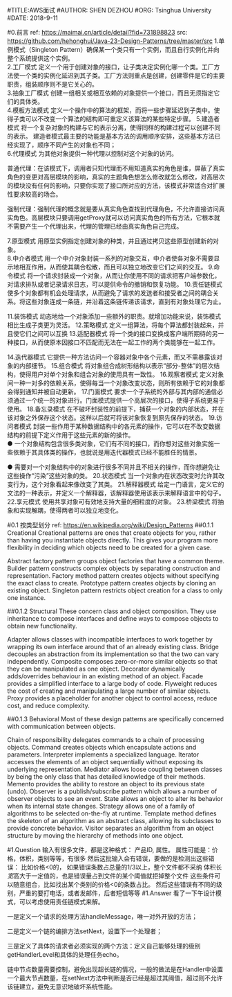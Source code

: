 #TITLE:AWS面试
#AUTHOR: SHEN DEZHOU
#ORG: Tsinghua University
#DATE: 2018-9-11

#0.前言
ref: https://maimai.cn/article/detail?fid=731898823
src: https://github.com/hehonghui/Java-23-Design-Patterns/tree/master/src
1.单例模式（Singleton Pattern）确保某一个类只有一个实例，而且自行实例化并向整个系统提供这个实例。  
2.工厂模式 定义一个用于创建对象的接口，让子类决定实例化哪一个类。工厂方法使一个类的实例化延迟到其子类。工厂方法则重点是创建，创建零件是它的主要职责，组装顺序则不是它关心的。   
3.抽象工厂模式  创建一组相关或相互依赖的对象提供一个接口，而且无须指定它们的具体类。  
4.模板方法模式  定义一个操作中的算法的框架，而将一些步骤延迟到子类中。使得子类可以不改变一个算法的结构即可重定义该算法的某些特定步骤。
5.建造者模式  将一个复杂对象的构建与它的表示分离，使得同样的构建过程可以创建不同的表示。 建造者模式最主要的功能是基本方法的调用顺序安排，这些基本方法已经实现了，顺序不同产生的对象也不同；  
6.代理模式  为其他对象提供一种代理以控制对这个对象的访问。  


普通代理：在该模式下，调用者只知代理而不用知道真实的角色是谁，屏蔽了真实角色的变更对高层模块的影响，真实的主题角色想怎么修改就怎么修改，对高层次的模块没有任何的影响，只要你实现了接口所对应的方法，该模式非常适合对扩展性要求较高的场合。


强制代理：强制代理的概念就是要从真实角色查找到代理角色，不允许直接访问真实角色。高层模块只要调用getProxy就可以访问真实角色的所有方法，它根本就不需要产生一个代理出来，代理的管理已经由真实角色自己完成。


7.原型模式  用原型实例指定创建对象的种类，并且通过拷贝这些原型创建新的对象。  
8.中介者模式  用一个中介对象封装一系列的对象交互，中介者使各对象不需要显示地相互作用，从而使其耦合松散，而且可以独立地改变它们之间的交互。
9.命令模式  将一个请求封装成一个对象，从而让你使用不同的请求把客户端参数化，对请求排队或者记录请求日志，可以提供命令的撤销和恢复功能。
10.责任链模式  使多个对象都有机会处理请求，从而避免了请求的发送者和接受者之间的耦合关系。将这些对象连成一条链，并沿着这条链传递该请求，直到有对象处理它为止。

11.装饰模式  动态地给一个对象添加一些额外的职责。就增加功能来说，装饰模式相比生成子类更为灵活。
12.策略模式  定义一组算法，将每个算法都封装起来，并且使它们之间可以互换
13.适配器模式  将一个类的接口变换成客户端所期待的另一种接口，从而使原本因接口不匹配而无法在一起工作的两个类能够在一起工作。

14.迭代器模式  它提供一种方法访问一个容器对象中各个元素，而又不需暴露该对象的内部细节。
15.组合模式  将对象组合成树形结构以表示“部分-整体”的层次结构，使得用户对单个对象和组合对象的使用具有一致性。
16.观察者模式  定义对象间一种一对多的依赖关系，使得每当一个对象改变状态，则所有依赖于它的对象都会得到通知并被自动更新。
17.门面模式  要求一个子系统的外部与其内部的通信必须通过一个统一的对象进行。门面模式提供一个高层次的接口，使得子系统更易于使用。
18.备忘录模式  在不破坏封装性的前提下，捕获一个对象的内部状态，并在该对象之外保存这个状态。这样以后就可将该对象恢复到原先保存的状态。
19.访问者模式  封装一些作用于某种数据结构中的各元素的操作，它可以在不改变数据结构的前提下定义作用于这些元素的新的操作。  
● 一个对象结构包含很多类对象，它们有不同的接口，而你想对这些对象实施一些依赖于其具体类的操作，也就说是用迭代器模式已经不能胜任的情景。

● 需要对一个对象结构中的对象进行很多不同并且不相关的操作，而你想避免让这些操作“污染”这些对象的类。
20.状态模式  当一个对象内在状态改变时允许其改变行为，这个对象看起来像改变了其类。
21.解释器模式  给定一门语言，定义它的文法的一种表示，并定义一个解释器，该解释器使用该表示来解释语言中的句子。
22.享元模式  使用共享对象可有效地支持大量的细粒度的对象。
23.桥梁模式  将抽象和实现解耦，使得两者可以独立地变化。


#0.1 按类型划分
ref: https://en.wikipedia.org/wiki/Design_Patterns
##0.1.1 Creational
Creational patterns are ones that create objects for you, rather than having you instantiate objects directly. This gives your program more flexibility in deciding which objects need to be created for a given case.  

Abstract factory pattern groups object factories that have a common theme.
Builder pattern constructs complex objects by separating construction and representation.
Factory method pattern creates objects without specifying the exact class to create.
Prototype pattern creates objects by cloning an existing object.
Singleton pattern restricts object creation for a class to only one instance.

##0.1.2 Structural
These concern class and object composition. They use inheritance to compose interfaces and define ways to compose objects to obtain new functionality.

Adapter allows classes with incompatible interfaces to work together by wrapping its own interface around that of an already existing class.
Bridge decouples an abstraction from its implementation so that the two can vary independently.
Composite composes zero-or-more similar objects so that they can be manipulated as one object.
Decorator dynamically adds/overrides behaviour in an existing method of an object.
Facade provides a simplified interface to a large body of code.
Flyweight reduces the cost of creating and manipulating a large number of similar objects.
Proxy provides a placeholder for another object to control access, reduce cost, and reduce complexity.

##0.1.3 Behavioral
Most of these design patterns are specifically concerned with communication between objects.

Chain of responsibility delegates commands to a chain of processing objects.
Command creates objects which encapsulate actions and parameters.
Interpreter implements a specialized language.
Iterator accesses the elements of an object sequentially without exposing its underlying representation.
Mediator allows loose coupling between classes by being the only class that has detailed knowledge of their methods.
Memento provides the ability to restore an object to its previous state (undo).
Observer is a publish/subscribe pattern which allows a number of observer objects to see an event.
State allows an object to alter its behavior when its internal state changes.
Strategy allows one of a family of algorithms to be selected on-the-fly at runtime.
Template method defines the skeleton of an algorithm as an abstract class, allowing its subclasses to provide concrete behavior.
Visitor separates an algorithm from an object structure by moving the hierarchy of methods into one object.


#1.Question
输入有很多文件，都是这种格式：
产品ID, 属性。
属性可能是：价格，体积，类别等等，有很多
然后这批输入会有错误，要做的是检测出这些错误：
    比如价格<0的， 如果错误条数占总量的1/3以上，整个文件都不采纳
    体积长*宽*高大于一定值的，也是错误量占到文件的某个阈值就拒掉整个文件
    这些条件可以随意组合，比如找出某个类别的价格<0的条数占比。
然后这些错误有不同的级别，严重的要打电话，或者发邮件，后者短信等等
#1.Answer
看了一下午设计模式，可以考虑使用责任链模式来解。

一是定义一个请求的处理方法handleMessage，唯一对外开放的方法；

二是定义一个链的编排方法setNext，设置下一个处理者；

三是定义了具体的请求者必须实现的两个方法：定义自己能够处理的级别getHandlerLevel和具体的处理任务echo。

链中节点数量需要控制，避免出现超长链的情况，一般的做法是在Handler中设置一个最大节点数量，在setNext方法中判断是否已经是超过其阈值，超过则不允许该链建立，避免无意识地破坏系统性能。
